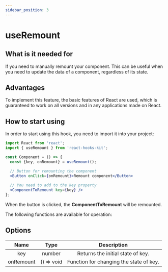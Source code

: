 ```yaml
---
sidebar_position: 3
---
```


# useRemount

## What is it needed for

If you need to manually remount your component. This can be useful when you need to update the data of a component, regardless of its state.

## Advantages

To implement this feature, the basic features of React are used, which is guaranteed to work on all versions and in any applications made on React.

## How to start using

In order to start using this hook, you need to import it into your project:

```jsx
import React from 'react';
import { useRemount } from 'react-hooks-kit';

const Component = () => {
  const {key, onRemount} = useRemount();

  // Button for remounting the component
  <Button onClick={onRemount}>Remount component</Button>
  
  // You need to add to the key property
  <ComponentToRemount key={key} />
};
```

When the button is clicked, the **ComponentToRemount** will be remounted.

The following functions are available for operation:

## Options

| Name | Type | Description |
| :---: | :---: | :---: |
| key | number | Returns the initial state of key. |
| onRemount | () => void | Function for changing the state of key. |
